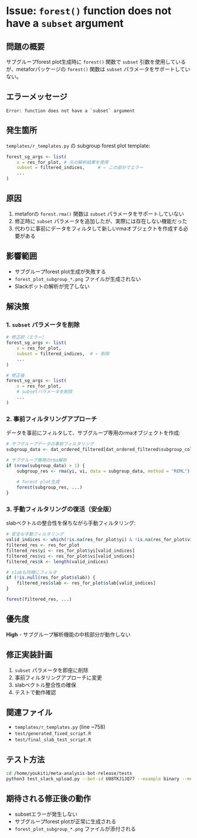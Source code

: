 # Issue: `forest()` function does not have a `subset` argument

## 問題の概要
サブグループforest plot生成時に `forest()` 関数で `subset` 引数を使用しているが、metaforパッケージの `forest()` 関数は `subset` パラメータをサポートしていない。

## エラーメッセージ
```
Error: function does not have a `subset` argument
```

## 発生箇所
`templates/r_templates.py` の subgroup forest plot template:
```r
forest_sg_args <- list(
    x = res_for_plot, # 元の解析結果を使用
    subset = filtered_indices,     # ← この部分でエラー
    ...
)
```

## 原因
1. metaforの `forest.rma()` 関数は `subset` パラメータをサポートしていない
2. 修正時に `subset` パラメータを追加したが、実際には存在しない機能だった
3. 代わりに事前にデータをフィルタして新しいrmaオブジェクトを作成する必要がある

## 影響範囲
- サブグループforest plot生成が失敗する
- `forest_plot_subgroup_*.png` ファイルが生成されない
- Slackボットの解析が完了しない

## 解決策

### 1. `subset` パラメータを削除
```r
# 修正前（エラー）
forest_sg_args <- list(
    x = res_for_plot,
    subset = filtered_indices,  # ← 削除
    ...
)

# 修正後
forest_sg_args <- list(
    x = res_for_plot,
    # subsetパラメータを削除
    ...
)
```

### 2. 事前フィルタリングアプローチ
データを事前にフィルタして、サブグループ専用のrmaオブジェクトを作成:

```r
# サブグループデータの事前フィルタリング
subgroup_data <- dat_ordered_filtered[dat_ordered_filtered$subgroup_col == subgroup_level, ]

# サブグループ専用のrma解析
if (nrow(subgroup_data) > 1) {
    subgroup_res <- rma(yi, vi, data = subgroup_data, method = "REML")
    
    # forest plot生成
    forest(subgroup_res, ...)
}
```

### 3. 手動フィルタリングの復活（安全版）
slabベクトルの整合性を保ちながら手動フィルタリング:

```r
# 安全な手動フィルタリング
valid_indices <- which(!is.na(res_for_plot$yi) & !is.na(res_for_plot$vi))
filtered_res <- res_for_plot
filtered_res$yi <- res_for_plot$yi[valid_indices]
filtered_res$vi <- res_for_plot$vi[valid_indices]
filtered_res$k <- length(valid_indices)

# slabも同様にフィルタ
if (!is.null(res_for_plot$slab)) {
    filtered_res$slab <- res_for_plot$slab[valid_indices]
}

forest(filtered_res, ...)
```

## 優先度
**High** - サブグループ解析機能の中核部分が動作しない

## 修正実装計画
1. `subset` パラメータを即座に削除
2. 事前フィルタリングアプローチに変更
3. slabベクトル整合性の確保
4. テストで動作確認

## 関連ファイル
- `templates/r_templates.py` (line ~758)
- `test/generated_fixed_script.R` 
- `test/final_slab_test_script.R`

## テスト方法
```bash
cd /home/youkiti/meta-analysis-bot-release/tests
python3 test_slack_upload.py --bot-id U08TKJ1JQ77 --example binary --message "Regionでサブグループ解析をお願いします"
```

## 期待される修正後の動作
- subsetエラーが発生しない
- サブグループforest plotが正常に生成される
- `forest_plot_subgroup_*.png` ファイルが添付される
